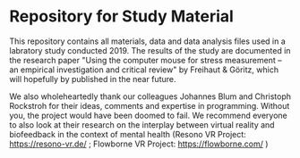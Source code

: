 # Repository for Study Material

This repository contains all materials, data and data analysis files used in a labratory study conducted 2019. The results of the study are documented in the research paper "Using the computer mouse for stress measurement – an empirical investigation and critical review" by Freihaut & Göritz, which will hopefully by published in the near future.

We also wholeheartedly thank our colleagues Johannes Blum and Christoph Rockstroh for their ideas, comments and expertise in programming. Without you, the project would have been doomed to fail. We recommend everyone to also look at their research on the interplay between virtual reality and biofeedback in the context of mental health (Resono VR Project: https://resono-vr.de/ ; Flowborne VR Project: https://flowborne.com/ )


